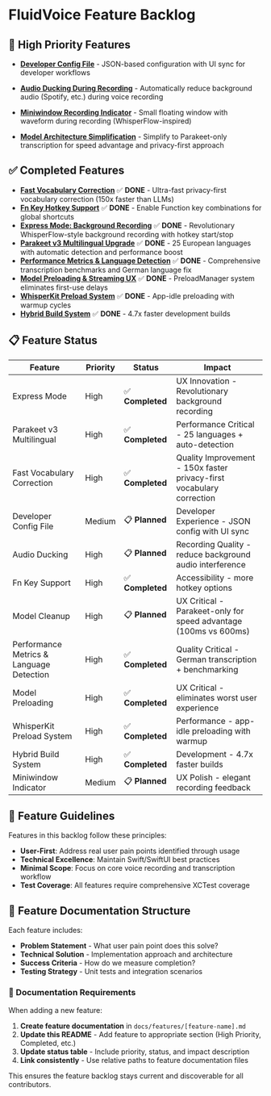 # FluidVoice Feature Backlog

## 🚀 High Priority Features
- **[Developer Config File](developer-config-file-feature.md)** - JSON-based configuration with UI sync for developer workflows
- **[Audio Ducking During Recording](audio-ducking-feature.md)** - Automatically reduce background audio (Spotify, etc.) during voice recording
- **[Miniwindow Recording Indicator](miniwindow-recording-indicator.md)** - Small floating window with waveform during recording (WhisperFlow-inspired)
 
- **[Model Architecture Simplification](model-cleanup-feature.md)** - Simplify to Parakeet-only transcription for speed advantage and privacy-first approach

## ✅ Completed Features

- **[Fast Vocabulary Correction](done/fast-vocabulary-correction.md)** ✅ **DONE** - Ultra-fast privacy-first vocabulary correction (150x faster than LLMs)
- **[Fn Key Hotkey Support](done/fn-key-feature.md)** ✅ **DONE** - Enable Function key combinations for global shortcuts
- **[Express Mode: Background Recording](done/express-mode-background-recording.md)** ✅ **DONE** - Revolutionary WhisperFlow-style background recording with hotkey start/stop
- **[Parakeet v3 Multilingual Upgrade](done/parakeet-v3-multilingual-upgrade.md)** ✅ **DONE** - 25 European languages with automatic detection and performance boost
- **[Performance Metrics & Language Detection](done/performance-metrics-language-detection.md)** ✅ **DONE** - Comprehensive transcription benchmarks and German language fix
- **[Model Preloading & Streaming UX](done/model-preloading-feature.md)** ✅ **DONE** - PreloadManager system eliminates first-use delays
- **[WhisperKit Preload System](done/whisperkit-preload-system.md)** ✅ **DONE** - App-idle preloading with warmup cycles
- **[Hybrid Build System](done/hybrid-build-system.md)** ✅ **DONE** - 4.7x faster development builds

## 📋 Feature Status

| Feature | Priority | Status | Impact |
|---------|----------|--------|--------|
| Express Mode | High | ✅ **Completed** | UX Innovation - Revolutionary background recording |
| Parakeet v3 Multilingual | High | ✅ **Completed** | Performance Critical - 25 languages + auto-detection |
| Fast Vocabulary Correction | High | ✅ **Completed** | Quality Improvement - 150x faster privacy-first vocabulary correction |
| Developer Config File | Medium | 📋 **Planned** | Developer Experience - JSON config with UI sync |
| Audio Ducking | High | 📋 **Planned** | Recording Quality - reduce background audio interference |
| Fn Key Support | High | ✅ **Completed** | Accessibility - more hotkey options |
| Model Cleanup | High | 📋 **Planned** | UX Critical - Parakeet-only for speed advantage (100ms vs 600ms) |
| Performance Metrics & Language Detection | High | ✅ **Completed** | Quality Critical - German transcription + benchmarking |
| Model Preloading | High | ✅ **Completed** | UX Critical - eliminates worst user experience |
| WhisperKit Preload System | High | ✅ **Completed** | Performance - app-idle preloading with warmup |
| Hybrid Build System | High | ✅ **Completed** | Development - 4.7x faster builds |
| Miniwindow Indicator | Medium | 📋 **Planned** | UX Polish - elegant recording feedback |

## 🎯 Feature Guidelines

Features in this backlog follow these principles:
- **User-First**: Address real user pain points identified through usage
- **Technical Excellence**: Maintain Swift/SwiftUI best practices
- **Minimal Scope**: Focus on core voice recording and transcription workflow
- **Test Coverage**: All features require comprehensive XCTest coverage

## 📁 Feature Documentation Structure

Each feature includes:
- **Problem Statement** - What user pain point does this solve?
- **Technical Solution** - Implementation approach and architecture
- **Success Criteria** - How do we measure completion?
- **Testing Strategy** - Unit tests and integration scenarios

### 📝 Documentation Requirements

When adding a new feature:

1. **Create feature documentation** in `docs/features/[feature-name].md`
2. **Update this README** - Add feature to appropriate section (High Priority, Completed, etc.)
3. **Update status table** - Include priority, status, and impact description
4. **Link consistently** - Use relative paths to feature documentation files

This ensures the feature backlog stays current and discoverable for all contributors.